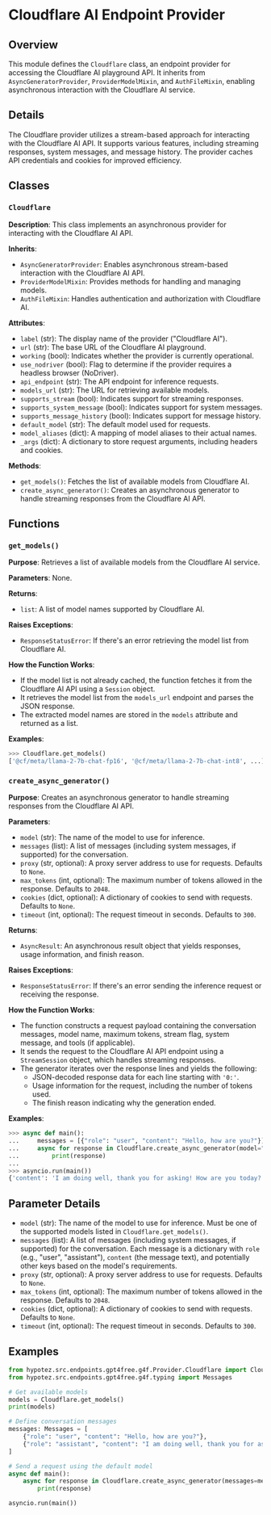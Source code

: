 # Cloudflare AI Endpoint Provider

## Overview

This module defines the `Cloudflare` class, an endpoint provider for accessing the Cloudflare AI playground API. It inherits from `AsyncGeneratorProvider`, `ProviderModelMixin`, and `AuthFileMixin`, enabling asynchronous interaction with the Cloudflare AI service.

## Details

The Cloudflare provider utilizes a stream-based approach for interacting with the Cloudflare AI API. It supports various features, including streaming responses, system messages, and message history. The provider caches API credentials and cookies for improved efficiency.

## Classes

### `Cloudflare`

**Description**: This class implements an asynchronous provider for interacting with the Cloudflare AI API.

**Inherits**:
- `AsyncGeneratorProvider`: Enables asynchronous stream-based interaction with the Cloudflare AI API.
- `ProviderModelMixin`: Provides methods for handling and managing models.
- `AuthFileMixin`: Handles authentication and authorization with Cloudflare AI.

**Attributes**:
- `label` (str): The display name of the provider ("Cloudflare AI").
- `url` (str): The base URL of the Cloudflare AI playground.
- `working` (bool): Indicates whether the provider is currently operational.
- `use_nodriver` (bool): Flag to determine if the provider requires a headless browser (NoDriver).
- `api_endpoint` (str): The API endpoint for inference requests.
- `models_url` (str): The URL for retrieving available models.
- `supports_stream` (bool): Indicates support for streaming responses.
- `supports_system_message` (bool): Indicates support for system messages.
- `supports_message_history` (bool): Indicates support for message history.
- `default_model` (str): The default model used for requests.
- `model_aliases` (dict): A mapping of model aliases to their actual names.
- `_args` (dict): A dictionary to store request arguments, including headers and cookies.

**Methods**:
- `get_models()`: Fetches the list of available models from Cloudflare AI.
- `create_async_generator()`: Creates an asynchronous generator to handle streaming responses from the Cloudflare AI API.

## Functions

### `get_models()`

**Purpose**: Retrieves a list of available models from the Cloudflare AI service.

**Parameters**: None.

**Returns**:
- `list`: A list of model names supported by Cloudflare AI.

**Raises Exceptions**:
- `ResponseStatusError`: If there's an error retrieving the model list from Cloudflare AI.

**How the Function Works**:
- If the model list is not already cached, the function fetches it from the Cloudflare AI API using a `Session` object.
- It retrieves the model list from the `models_url` endpoint and parses the JSON response.
- The extracted model names are stored in the `models` attribute and returned as a list.

**Examples**:
```python
>>> Cloudflare.get_models()
['@cf/meta/llama-2-7b-chat-fp16', '@cf/meta/llama-2-7b-chat-int8', ...]
```

### `create_async_generator()`

**Purpose**: Creates an asynchronous generator to handle streaming responses from the Cloudflare AI API.

**Parameters**:
- `model` (str): The name of the model to use for inference.
- `messages` (list): A list of messages (including system messages, if supported) for the conversation.
- `proxy` (str, optional): A proxy server address to use for requests. Defaults to `None`.
- `max_tokens` (int, optional): The maximum number of tokens allowed in the response. Defaults to `2048`.
- `cookies` (dict, optional): A dictionary of cookies to send with requests. Defaults to `None`.
- `timeout` (int, optional): The request timeout in seconds. Defaults to `300`.

**Returns**:
- `AsyncResult`: An asynchronous result object that yields responses, usage information, and finish reason.

**Raises Exceptions**:
- `ResponseStatusError`: If there's an error sending the inference request or receiving the response.

**How the Function Works**:
- The function constructs a request payload containing the conversation messages, model name, maximum tokens, stream flag, system message, and tools (if applicable).
- It sends the request to the Cloudflare AI API endpoint using a `StreamSession` object, which handles streaming responses.
- The generator iterates over the response lines and yields the following:
    - JSON-decoded response data for each line starting with `'0:'`.
    - Usage information for the request, including the number of tokens used.
    - The finish reason indicating why the generation ended.

**Examples**:
```python
>>> async def main():
...     messages = [{"role": "user", "content": "Hello, how are you?"}]
...     async for response in Cloudflare.create_async_generator(model="llama-2-7b", messages=messages):
...         print(response)
...
>>> asyncio.run(main())
{'content': 'I am doing well, thank you for asking! How are you today?', 'parts': [{'type': 'text', 'text': 'I am doing well, thank you for asking! How are you today?'}]}
```

## Parameter Details

- `model` (str): The name of the model to use for inference. Must be one of the supported models listed in `Cloudflare.get_models()`.
- `messages` (list): A list of messages (including system messages, if supported) for the conversation. Each message is a dictionary with `role` (e.g., "user", "assistant"), `content` (the message text), and potentially other keys based on the model's requirements.
- `proxy` (str, optional): A proxy server address to use for requests. Defaults to `None`.
- `max_tokens` (int, optional): The maximum number of tokens allowed in the response. Defaults to `2048`.
- `cookies` (dict, optional): A dictionary of cookies to send with requests. Defaults to `None`.
- `timeout` (int, optional): The request timeout in seconds. Defaults to `300`.

## Examples

```python
from hypotez.src.endpoints.gpt4free.g4f.Provider.Cloudflare import Cloudflare
from hypotez.src.endpoints.gpt4free.g4f.typing import Messages

# Get available models
models = Cloudflare.get_models()
print(models)

# Define conversation messages
messages: Messages = [
    {"role": "user", "content": "Hello, how are you?"},
    {"role": "assistant", "content": "I am doing well, thank you for asking! How are you today?"},
]

# Send a request using the default model
async def main():
    async for response in Cloudflare.create_async_generator(messages=messages):
        print(response)

asyncio.run(main())
```